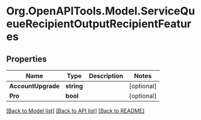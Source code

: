 # Org.OpenAPITools.Model.ServiceQueueRecipientOutputRecipientFeatures

## Properties

Name | Type | Description | Notes
------------ | ------------- | ------------- | -------------
**AccountUpgrade** | **string** |  | [optional] 
**Pro** | **bool** |  | [optional] 

[[Back to Model list]](../README.md#documentation-for-models) [[Back to API list]](../README.md#documentation-for-api-endpoints) [[Back to README]](../README.md)

